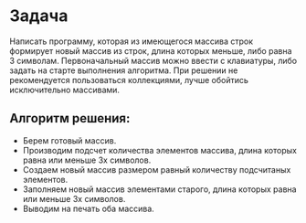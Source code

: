 # Задача
Написать программу, которая из имеющегося массива строк формирует новый массив из строк, длина которых меньше, либо равна 3 символам. Первоначальный массив можно ввести с клавиатуры, либо задать на старте выполнения алгоритма. При решении не рекомендуется пользоваться коллекциями, лучше обойтись исключительно массивами.
## Алгоритм решения:
- Берем готовый массив.
- Производим подсчет количества элементов массива, длина которых равна или меньше 3х символов.
- Создаем новый массив размером равный количеству подсчитаных элементов.
- Заполняем новый массив элементами старого, длина которых равна или меньше 3х символов.
- Выводим на печать оба массива.
